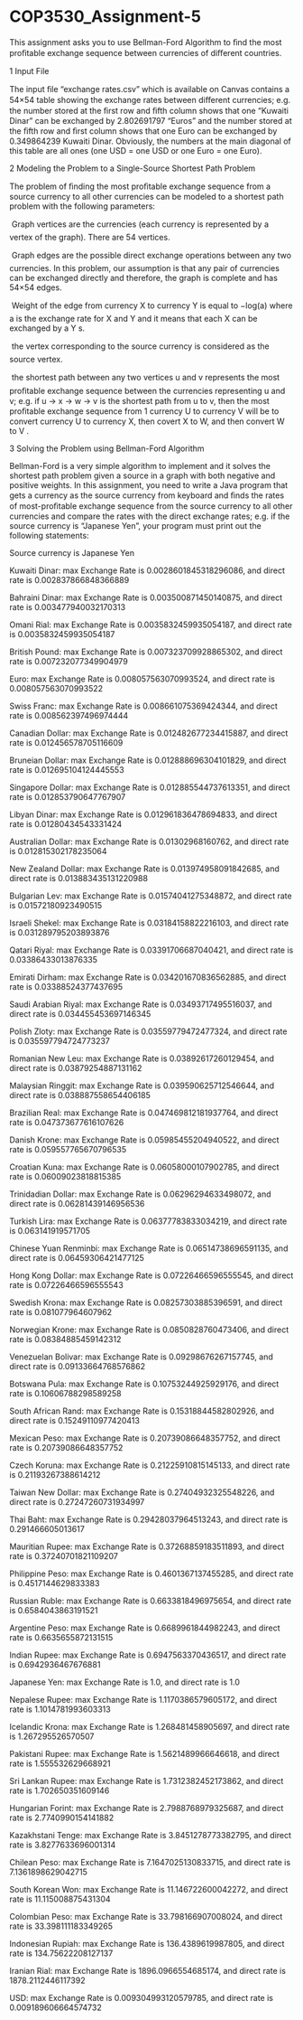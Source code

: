 # COP3530_Assignment-5
This assignment asks you to use Bellman-Ford Algorithm to ﬁnd the most proﬁtable exchange sequence between currencies of diﬀerent countries.

1 Input File 

The input ﬁle “exchange rates.csv” which is available on Canvas contains a 54×54 table showing the exchange rates between diﬀerent currencies; e.g. the number stored at the ﬁrst row and ﬁfth column shows that one “Kuwaiti Dinar” can be exchanged by 2.802691797 “Euros” and the number stored at the ﬁfth row and ﬁrst column shows that one Euro can be exchanged by 0.349864239 Kuwaiti Dinar. Obviously, the numbers at the main diagonal of this table are all ones (one USD = one USD or one Euro = one Euro).

2 Modeling the Problem to a Single-Source Shortest Path Problem

The problem of ﬁnding the most proﬁtable exchange sequence from a source currency to all other currencies can be modeled to a shortest path problem with the following parameters:

 Graph vertices are the currencies (each currency is represented by a vertex of the graph). There are 54 vertices.

 Graph edges are the possible direct exchange operations between any two currencies. In this problem, our assumption is that any pair of currencies can be exchanged directly and therefore, the graph is complete and has 54×54 edges. 

 Weight of the edge from currency X to currency Y is equal to −log(a) where a is the exchange rate for X and Y and it means that each X can be exchanged by a Y s.

 the vertex corresponding to the source currency is considered as the source vertex.

 the shortest path between any two vertices u and v represents the most proﬁtable exchange sequence between the currencies representing u and v; e.g. if u → x → w → v is the shortest path from u to v, then the most proﬁtable exchange sequence from 1 currency U to currency V will be to convert currency U to currency X, then covert X to W, and then convert W to V .

3 Solving the Problem using Bellman-Ford Algorithm

Bellman-Ford is a very simple algorithm to implement and it solves the shortest path problem given a source in a graph with both negative and positive weights. In this assignment, you need to write a Java program that gets a currency as the source currency from keyboard and ﬁnds the rates of most-proﬁtable exchange sequence from the source currency to all other currencies and compare the rates with the direct exchange rates; e.g. if the source currency is “Japanese Yen”, your program must print out the following statements: 

Source currency is Japanese Yen

Kuwaiti Dinar: max Exchange Rate is 0.0028601845318296086, and direct rate is 0.002837866848366889 

Bahraini Dinar: max Exchange Rate is 0.003500871450140875, and direct rate is 0.003477940032170313 

Omani Rial: max Exchange Rate is 0.0035832459935054187, and direct rate is 0.0035832459935054187 

British Pound: max Exchange Rate is 0.007323709928865302, and direct rate is 0.007232077349904979 

Euro: max Exchange Rate is 0.008057563070993524, and direct rate is 0.008057563070993522 

Swiss Franc: max Exchange Rate is 0.008661075369424344, and direct rate is 0.008562397496974444 

Canadian Dollar: max Exchange Rate is 0.012482677234415887, and direct rate is 0.012456578705116609 

Bruneian Dollar: max Exchange Rate is 0.012888696304101829, and direct rate is 0.012695104124445553 

Singapore Dollar: max Exchange Rate is 0.012885544737613351, and direct rate is 0.012853790647767907 

Libyan Dinar: max Exchange Rate is 0.012961836478694833, and direct rate is 0.01280434543331424 

Australian Dollar: max Exchange Rate is 0.01302968160762, and direct rate is 0.012815302178235064 

New Zealand Dollar: max Exchange Rate is 0.013974958091842685, and direct rate is 0.013883435131220988 

Bulgarian Lev: max Exchange Rate is 0.01574041275348872, and direct rate is 0.01572180923490515 

Israeli Shekel: max Exchange Rate is 0.03184158822216103, and direct rate is 0.031289795203893876 

Qatari Riyal: max Exchange Rate is 0.03391706687040421, and direct rate is 0.03386433013876335 

Emirati Dirham: max Exchange Rate is 0.034201670836562885, and direct rate is 0.03388524377437695 

Saudi Arabian Riyal: max Exchange Rate is 0.03493717495516037, and direct rate is 0.034455453697146345 

Polish Zloty: max Exchange Rate is 0.03559779472477324, and direct rate is 0.035597794724773237 

Romanian New Leu: max Exchange Rate is 0.03892617260129454, and direct rate is 0.03879254887131162 

Malaysian Ringgit: max Exchange Rate is 0.039590625712546644, and direct rate is 0.038887558654406185 

Brazilian Real: max Exchange Rate is 0.047469812181937764, and direct rate is 0.047373677616107626 

Danish Krone: max Exchange Rate is 0.05985455204940522, and direct rate is 0.059557765670796535 

Croatian Kuna: max Exchange Rate is 0.06058000107902785, and direct rate is 0.06009023818815385 

Trinidadian Dollar: max Exchange Rate is 0.06296294633498072, and direct rate is 0.06281439146956536 

Turkish Lira: max Exchange Rate is 0.06377783833034219, and direct rate is 0.063141919571705 

Chinese Yuan Renminbi: max Exchange Rate is 0.06514738696591135, and direct rate is 0.06459306421477125 

Hong Kong Dollar: max Exchange Rate is 0.07226466596555545, and direct rate is 0.07226466596555543 

Swedish Krona: max Exchange Rate is 0.08257303885396591, and direct rate is 0.081077964607962 

Norwegian Krone: max Exchange Rate is 0.0850828760473406, and direct rate is 0.08384885459142312 

Venezuelan Bolivar: max Exchange Rate is 0.09298676267157745, and direct rate is 0.09133664768576862

Botswana Pula: max Exchange Rate is 0.10753244925929176, and direct rate is 0.10606788298589258 

South African Rand: max Exchange Rate is 0.15318844582802926, and direct rate is 0.15249110977420413 

Mexican Peso: max Exchange Rate is 0.20739086648357752, and direct rate is 0.20739086648357752 

Czech Koruna: max Exchange Rate is 0.21225910815145133, and direct rate is 0.21193267388614212 

Taiwan New Dollar: max Exchange Rate is 0.27404932325548226, and direct rate is 0.27247260731934997 

Thai Baht: max Exchange Rate is 0.29428037964513243, and direct rate is 0.291466605013617 

Mauritian Rupee: max Exchange Rate is 0.37268859183511893, and direct rate is 0.37240701821109207 

Philippine Peso: max Exchange Rate is 0.4601367137455285, and direct rate is 0.4517144629833383 

Russian Ruble: max Exchange Rate is 0.6633818496975654, and direct rate is 0.6584043863191521 

Argentine Peso: max Exchange Rate is 0.6689961844982243, and direct rate is 0.6635655872131515 

Indian Rupee: max Exchange Rate is 0.6947563370436517, and direct rate is 0.6942936467676881 

Japanese Yen: max Exchange Rate is 1.0, and direct rate is 1.0 

Nepalese Rupee: max Exchange Rate is 1.1170386579605172, and direct rate is 1.1014781993603313 

Icelandic Krona: max Exchange Rate is 1.268481458905697, and direct rate is 1.267295526570507 

Pakistani Rupee: max Exchange Rate is 1.5621489966646618, and direct rate is 1.555532629668921 

Sri Lankan Rupee: max Exchange Rate is 1.7312382452173862, and direct rate is 1.702650351609146 

Hungarian Forint: max Exchange Rate is 2.7988768979325687, and direct rate is 2.7740990154141882 

Kazakhstani Tenge: max Exchange Rate is 3.8451278773382795, and direct rate is 3.8277633696001314 

Chilean Peso: max Exchange Rate is 7.1647025130833715, and direct rate is 7.1361898629042715 

South Korean Won: max Exchange Rate is 11.146722600042272, and direct rate is 11.115008875431304 

Colombian Peso: max Exchange Rate is 33.798166907008024, and direct rate is 33.398111183349265 

Indonesian Rupiah: max Exchange Rate is 136.4389619987805, and direct rate is 134.75622208127137 

Iranian Rial: max Exchange Rate is 1896.0966554685174, and direct rate is 1878.2112446117392 

USD: max Exchange Rate is 0.009304993120579785, and direct rate is 0.009189606664574732

